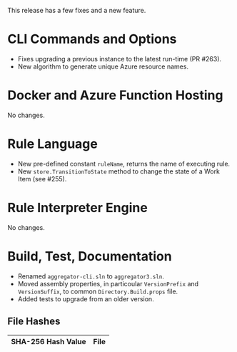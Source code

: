 This release has a few fixes and a new feature.


CLI Commands and Options
========================
* Fixes upgrading a previous instance to the latest run-time (PR #263).
* New algorithm to generate unique Azure resource names.


Docker and Azure Function Hosting
========================
No changes.


Rule Language
========================
* New pre-defined constant `ruleName`, returns the name of executing rule.
* New `store.TransitionToState` method to change the state of a Work Item (see #255).


Rule Interpreter Engine
========================
No changes.


Build, Test, Documentation
========================
* Renamed `aggregator-cli.sln` to `aggregator3.sln`.
* Moved assembly properties, in particoular `VersionPrefix` and `VersionSuffix`, to common `Directory.Build.props` file.
* Added tests to upgrade from an older version.


File Hashes
------------------------

SHA-256 Hash Value                                               |  File
-----------------------------------------------------------------|-------------------------------

